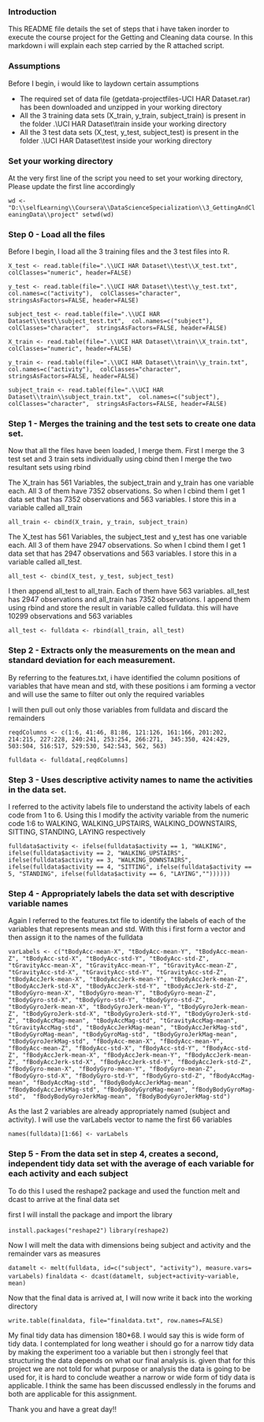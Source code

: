 ### Introduction

This README file details the set of steps that i have taken inorder to execute the course project
for the Getting and Cleaning data course. In this markdown i will explain each step carried by the
R attached script.

### Assumptions

Before I begin, i would like to laydown certain assumptions

* The required set of data file (getdata-projectfiles-UCI HAR Dataset.rar) has been downloaded and unzipped in your working directory
* All the 3 training data sets (X_train, y_train, subject_train) is present in the folder .\UCI HAR Dataset\train inside your working directory
* All the 3 test data sets (X_test, y_test, subject_test) is present in the folder .\UCI HAR Dataset\test inside your working directory

### Set your working directory

At the very first line of the script you need to set your working directory, Please update the first line accordingly


`wd <- "D:\\selfLearning\\Coursera\\DataScienceSpecialization\\3_GettingAndCleaningData\\project"
setwd(wd)`

### Step 0 - Load all the files

Before I begin, I load all the 3 training files and the 3 test files into R.


`X_test <- read.table(file=".\\UCI HAR Dataset\\test\\X_test.txt",
                   colClasses="numeric", header=FALSE)`

`y_test <- read.table(file=".\\UCI HAR Dataset\\test\\y_test.txt", col.names=c("activity"), 
                     colClasses="character", stringsAsFactors=FALSE, header=FALSE)`

`subject_test <- read.table(file=".\\UCI HAR Dataset\\test\\subject_test.txt", 
                           col.names=c("subject"), colClasses="character", 
                           stringsAsFactors=FALSE, header=FALSE)`


`X_train <- read.table(file=".\\UCI HAR Dataset\\train\\X_train.txt", 
                     colClasses="numeric", header=FALSE)`

`y_train <- read.table(file=".\\UCI HAR Dataset\\train\\y_train.txt", col.names=c("activity"), 
                     colClasses="character", stringsAsFactors=FALSE, header=FALSE)`

`subject_train <- read.table(file=".\\UCI HAR Dataset\\train\\subject_train.txt", 
                           col.names=c("subject"), colClasses="character", 
                           stringsAsFactors=FALSE, header=FALSE)`
                           
### Step 1 - Merges the training and the test sets to create one data set.

Now that all the files have been loaded, I merge them. First I merge the 3 test set and 3 train sets individually using cbind
then I merge the two resultant sets using rbind

The X_train has 561 Variables, the subject_train and y_train has one variable each. All 3 of them have 7352 observations. So when
I cbind them I get 1 data set that has 7352 observations and 563 variables. I store this in a variable called all_train

`all_train <- cbind(X_train, y_train, subject_train)`

The X_test has 561 Variables, the subject_test and y_test has one variable each. All 3 of them have 2947 observations. So when
I cbind them I get 1 data set that has 2947 observations and 563 variables. I store this in a variable called all_test.

`all_test <- cbind(X_test, y_test, subject_test)`

I then append all_test to all_train. Each of them have 563 variables. all_test has 2947 observations and all_train has 7352 
observations. I append them using rbind and store the result in variable called fulldata. this will have 10299 observations and 
563 variables

`all_test <- fulldata <- rbind(all_train, all_test)`

### Step 2 - Extracts only the measurements on the mean and standard deviation for each measurement.

By referring to the features.txt, i have identified the column positions of variables that have mean and std, with these positions 
i am forming a vector and will use the same to filter out only the required variables

I will then pull out only those variables from fulldata and discard the remainders

`reqdColumns <- c(1:6, 41:46, 81:86, 121:126, 161:166, 201:202, 214:215, 227:228, 240:241, 253:254, 266:271, 
                  345:350, 424:429, 503:504, 516:517, 529:530, 542:543, 562, 563)`

`fulldata <- fulldata[,reqdColumns]`

### Step 3 - Uses descriptive activity names to name the activities in the data set.

I referred to the activity labels file to understand the activity labels of each code from 1 to 6. Using this I modify the activity variable
from the numeric code 1:6 to WALKING, WALKING_UPSTAIRS, WALKING_DOWNSTAIRS, SITTING, STANDING, LAYING respectively

`fulldata$activity <- ifelse(fulldata$activity == 1, "WALKING", 
                            ifelse(fulldata$activity == 2, "WALKING_UPSTAIRS",
                                   ifelse(fulldata$activity == 3, "WALKING_DOWNSTAIRS",
                                          ifelse(fulldata$activity == 4, "SITTING",
                                                 ifelse(fulldata$activity == 5, "STANDING",
                                                        ifelse(fulldata$activity == 6, "LAYING",""))))))
`
                                                        
### Step 4 - Appropriately labels the data set with descriptive variable names

Again I referred to the features.txt file to identify the labels of each of the variables that represents mean and std. With this i first
form a vector and then assign it to the names of the fulldata

`varLabels <- c("tBodyAcc-mean-X", "tBodyAcc-mean-Y", "tBodyAcc-mean-Z", "tBodyAcc-std-X",
                   "tBodyAcc-std-Y", "tBodyAcc-std-Z", "tGravityAcc-mean-X", "tGravityAcc-mean-Y",
                   "tGravityAcc-mean-Z", "tGravityAcc-std-X", "tGravityAcc-std-Y", "tGravityAcc-std-Z",
                   "tBodyAccJerk-mean-X", "tBodyAccJerk-mean-Y", "tBodyAccJerk-mean-Z", "tBodyAccJerk-std-X",
                   "tBodyAccJerk-std-Y", "tBodyAccJerk-std-Z", "tBodyGyro-mean-X", "tBodyGyro-mean-Y",
                   "tBodyGyro-mean-Z", "tBodyGyro-std-X", "tBodyGyro-std-Y", "tBodyGyro-std-Z",
                   "tBodyGyroJerk-mean-X", "tBodyGyroJerk-mean-Y", "tBodyGyroJerk-mean-Z", "tBodyGyroJerk-std-X",
                   "tBodyGyroJerk-std-Y", "tBodyGyroJerk-std-Z", "tBodyAccMag-mean", "tBodyAccMag-std",
                   "tGravityAccMag-mean", "tGravityAccMag-std", "tBodyAccJerkMag-mean", "tBodyAccJerkMag-std",
                   "tBodyGyroMag-mean", "tBodyGyroMag-std", "tBodyGyroJerkMag-mean", "tBodyGyroJerkMag-std",
                   "fBodyAcc-mean-X", "fBodyAcc-mean-Y", "fBodyAcc-mean-Z", "fBodyAcc-std-X",
                   "fBodyAcc-std-Y", "fBodyAcc-std-Z", "fBodyAccJerk-mean-X", "fBodyAccJerk-mean-Y",
                   "fBodyAccJerk-mean-Z", "fBodyAccJerk-std-X", "fBodyAccJerk-std-Y", "fBodyAccJerk-std-Z",
                   "fBodyGyro-mean-X", "fBodyGyro-mean-Y", "fBodyGyro-mean-Z", "fBodyGyro-std-X",
                   "fBodyGyro-std-Y", "fBodyGyro-std-Z", "fBodyAccMag-mean", "fBodyAccMag-std",
                   "fBodyBodyAccJerkMag-mean", "fBodyBodyAccJerkMag-std", "fBodyBodyGyroMag-mean", "fBodyBodyGyroMag-std", 
                   "fBodyBodyGyroJerkMag-mean", "fBodyBodyGyroJerkMag-std")
`
                   
As the last 2 variables are already appropriately named (subject and activity). I will use the varLabels vector to name
the first 66 variables

`names(fulldata)[1:66] <- varLabels`

### Step 5 - From the data set in step 4, creates a second, independent tidy data set with the average of each variable for each activity and each subject

To do this I used the reshape2 package and used the function melt and dcast to arrive at the final data set

first I will install the package and import the library

`install.packages("reshape2")`
`library(reshape2)`

Now I will melt the data with dimensions being subject and activity and the remainder vars as measures

`datamelt <- melt(fulldata, id=c("subject", "activity"), measure.vars= varLabels)`
`finaldata <- dcast(datamelt, subject+activity~variable, mean)`

Now that the final data is arrived at, I will now write it back into the working directory

`write.table(finaldata, file="finaldata.txt", row.names=FALSE)`

My final tidy data has dimension 180*68. I would say this is wide form of tidy data. I contemplated for long weather i should go for a narrow tidy data by making the experiment too a variable but then i strongly feel that structuring the data depends on what our final analysis is. given that for this project we are not told for what purpose or analysis the data is going to be used for, it is hard to conclude weather a narrow or wide form of tidy data is applicable. I think the same has been discussed endlessly in the forums and both are applicable for this assignment.

Thank you and have a great day!!